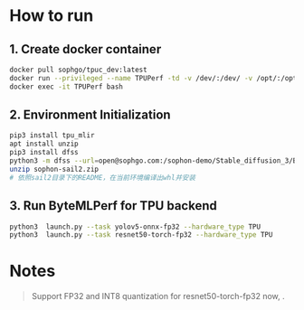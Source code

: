 

# How to run

## 1. Create docker container

```bash
docker pull sophgo/tpuc_dev:latest
docker run --privileged --name TPUPerf -td -v /dev/:/dev/ -v /opt/:/opt/ -v <your path>:/workspace/ --entrypoint bash sophgo/tpuc_dev:latest
docker exec -it TPUPerf bash
```

## 2. Environment Initialization

```bash
pip3 install tpu_mlir
apt install unzip
pip3 install dfss
python3 -m dfss --url=open@sophgo.com:/sophon-demo/Stable_diffusion_3/BM1690/sophon-sail2.zip
unzip sophon-sail2.zip
# 依照sail2目录下的README，在当前环境编译出whl并安装
```

## 3. Run ByteMLPerf for TPU backend

```bash
python3  launch.py --task yolov5-onnx-fp32 --hardware_type TPU
python3  launch.py --task resnet50-torch-fp32 --hardware_type TPU
```

# Notes
> Support FP32 and INT8 quantization for resnet50-torch-fp32 now, .
